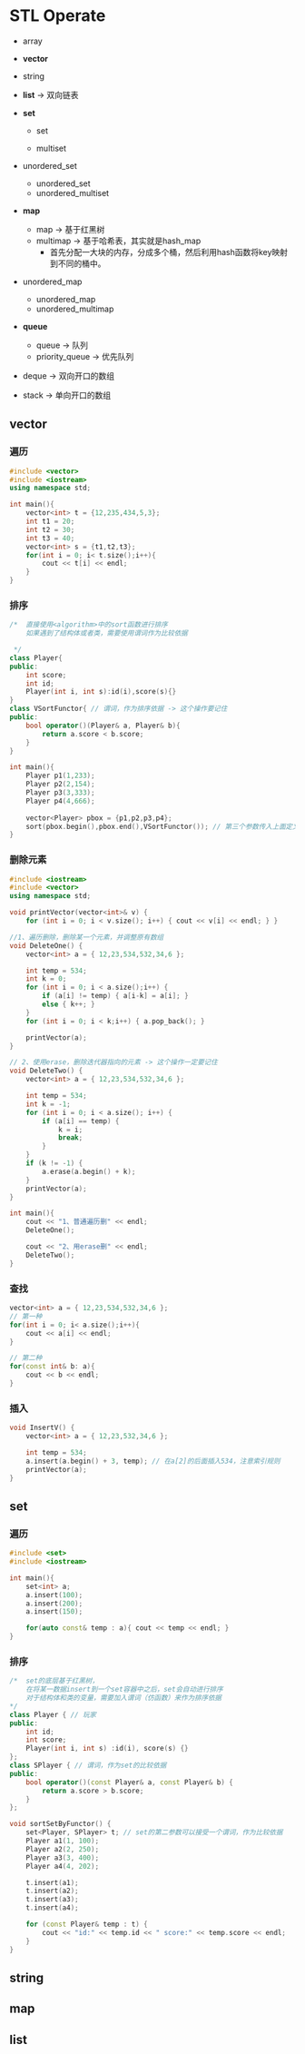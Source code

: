 # STL Operate

- array
- **vector**

- string

- **list**  -> 双向链表

- **set**
  - set

  - multiset

- unordered_set
  - unordered_set
  - unordered_multiset

- **map**
  - map  -> 基于红黑树
  - multimap  -> 基于哈希表，其实就是hash_map
    - 首先分配一大块的内存，分成多个桶，然后利用hash函数将key映射到不同的桶中。

- unordered_map
  - unordered_map
  - unordered_multimap

- **queue** 
  - queue  -> 队列
  - priority_queue  -> 优先队列
- deque   -> 双向开口的数组

- stack  -> 单向开口的数组



## vector

### 遍历

```c++
#include <vector>
#include <iostream>
using namespace std;

int main(){
    vector<int> t = {12,235,434,5,3};
    int t1 = 20;
    int t2 = 30;
    int t3 = 40;
    vector<int> s = {t1,t2,t3};
    for(int i = 0; i< t.size();i++){
        cout << t[i] << endl;
    }
}

```

### 排序

```C++
/*	直接使用<algorithm>中的sort函数进行排序
	如果遇到了结构体或者类，需要使用谓词作为比较依据

 */
class Player{
public:
	int score;
	int id;
    Player(int i, int s):id(i),score(s){}
}
class VSortFunctor{ // 谓词，作为排序依据 -> 这个操作要记住
public:
    bool operator()(Player& a, Player& b){
        return a.score < b.score;
    }
}

int main(){
    Player p1(1,233);
    Player p2(2,154);
    Player p3(3,333);
    Player p4(4,666);
    
    vector<Player> pbox = {p1,p2,p3,p4};
    sort(pbox.begin(),pbox.end(),VSortFunctor()); // 第三个参数传入上面定义的谓词
}

```



### 删除元素

```C++
#include <iostream>
#include <vector>
using namespace std;

void printVector(vector<int>& v) { 
    for (int i = 0; i < v.size(); i++) { cout << v[i] << endl; } }

//1、遍历删除，删除某一个元素，并调整原有数组
void DeleteOne() {
	vector<int> a = { 12,23,534,532,34,6 };

	int temp = 534;
	int k = 0;
	for (int i = 0; i < a.size();i++) {
		if (a[i] != temp) { a[i-k] = a[i]; }
		else { k++; }
	}
	for (int i = 0; i < k;i++) { a.pop_back(); }

	printVector(a);
}

// 2、使用erase，删除迭代器指向的元素 -> 这个操作一定要记住
void DeleteTwo() {
	vector<int> a = { 12,23,534,532,34,6 };

	int temp = 534;
	int k = -1;
	for (int i = 0; i < a.size(); i++) {
		if (a[i] == temp) {
			k = i;
			break;
		}
	}
	if (k != -1) {
		a.erase(a.begin() + k);
	}
	printVector(a);
}

int main(){
    cout << "1、普通遍历删" << endl;
	DeleteOne();

	cout << "2、用erase删" << endl;
	DeleteTwo();
}

```

### 查找

```C++
vector<int> a = { 12,23,534,532,34,6 };
// 第一种
for(int i = 0; i< a.size();i++){
    cout << a[i] << endl;
}

// 第二种
for(const int& b: a){
    cout << b << endl;
}

```

### 插入

```C++
void InsertV() {
	vector<int> a = { 12,23,532,34,6 };

	int temp = 534;
	a.insert(a.begin() + 3, temp); // 在a[2]的后面插入534，注意索引规则
	printVector(a);
}
```



## set

### 遍历

```c++
#include <set>
#include <iostream>

int main(){
    set<int> a;
    a.insert(100);
    a.insert(200);
    a.insert(150);

    for(auto const& temp : a){ cout << temp << endl; }
}


```

### 排序

```C++
/*	set的底层基于红黑树，
	在将某一数据insert到一个set容器中之后，set会自动进行排序
	对于结构体和类的变量，需要加入谓词（仿函数）来作为排序依据
*/
class Player { // 玩家
public:
	int id;
	int score;
	Player(int i, int s) :id(i), score(s) {}
};
class SPlayer { // 谓词，作为set的比较依据
public:
	bool operator()(const Player& a, const Player& b) {
		return a.score > b.score;
	}
};

void sortSetByFunctor() {
	set<Player, SPlayer> t; // set的第二参数可以接受一个谓词，作为比较依据
	Player a1(1, 100);
	Player a2(2, 250);
	Player a3(3, 400);
	Player a4(4, 202);

	t.insert(a1);
	t.insert(a2);
	t.insert(a3);
	t.insert(a4);

	for (const Player& temp : t) {
		cout << "id:" << temp.id << " score:" << temp.score << endl;
	}
}

```



## string





## map





## list





